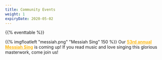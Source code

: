 ```yaml
---
title: Community Events
weight: 1
expiryDate: 2020-05-02
---
```


{{% eventtable %}}

{{% imgfloatleft "messiah.png" "Messiah Sing" 150 %}}
Our <a href="/events/messiah-sing" style="font-weight:bold;color:#fcb815">53rd annual Messiah Sing</a>
is coming up!  If you read music and love singing
this glorious masterwork, come join us!

